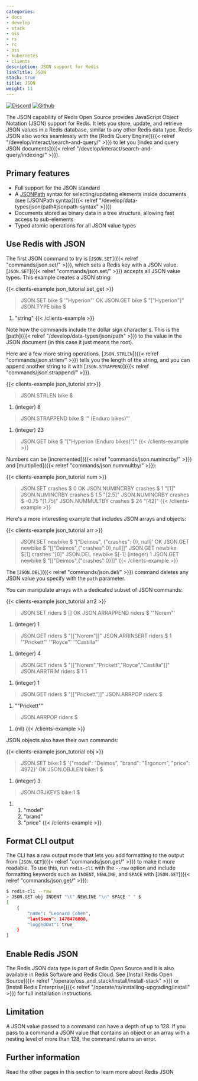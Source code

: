 ```yaml
---
categories:
- docs
- develop
- stack
- oss
- rs
- rc
- oss
- kubernetes
- clients
description: JSON support for Redis
linkTitle: JSON
stack: true
title: JSON
weight: 11
---
```


[![Discord](https://img.shields.io/discord/697882427875393627?style=flat-square)](https://discord.gg/QUkjSsk)
[![Github](https://img.shields.io/static/v1?label=&message=repository&color=5961FF&logo=github)](https://github.com/RedisJSON/RedisJSON/)

The JSON capability of Redis Open Source provides JavaScript Object Notation (JSON) support for Redis. It lets you store, update, and retrieve JSON values in a Redis database, similar to any other Redis data type. Redis JSON also works seamlessly with the [Redis Query Engine]({{< relref "/develop/interact/search-and-query/" >}}) to let you [index and query JSON documents]({{< relref "/develop/interact/search-and-query/indexing/" >}}).

## Primary features

* Full support for the JSON standard
* A [JSONPath](http://goessner.net/articles/JsonPath/) syntax for selecting/updating elements inside documents (see [JSONPath syntax]({{< relref "/develop/data-types/json/path#jsonpath-syntax" >}}))
* Documents stored as binary data in a tree structure, allowing fast access to sub-elements
* Typed atomic operations for all JSON value types

## Use Redis with JSON

The first JSON command to try is [`JSON.SET`]({{< relref "commands/json.set/" >}}), which sets a Redis key with a JSON value. [`JSON.SET`]({{< relref "commands/json.set/" >}}) accepts all JSON value types. This example creates a JSON string:

{{< clients-example json_tutorial set_get >}}
> JSON.SET bike $ '"Hyperion"'
OK
> JSON.GET bike $
"[\"Hyperion\"]"
> JSON.TYPE bike $
1) "string"
{{< /clients-example >}}

Note how the commands include the dollar sign character `$`. This is the [path]({{< relref "/develop/data-types/json/path" >}}) to the value in the JSON document (in this case it just means the root).

Here are a few more string operations. [`JSON.STRLEN`]({{< relref "commands/json.strlen/" >}}) tells you the length of the string, and you can append another string to it with [`JSON.STRAPPEND`]({{< relref "commands/json.strappend/" >}}).

{{< clients-example json_tutorial str>}}
> JSON.STRLEN bike $
1) (integer) 8
> JSON.STRAPPEND bike $ '" (Enduro bikes)"'
1) (integer) 23
> JSON.GET bike $
"[\"Hyperion (Enduro bikes)\"]"
{{< /clients-example >}}

Numbers can be [incremented]({{< relref "commands/json.numincrby/" >}}) and [multiplied]({{< relref "commands/json.nummultby/" >}}):

{{< clients-example json_tutorial num >}}
> JSON.SET crashes $ 0
OK
> JSON.NUMINCRBY crashes $ 1
"[1]"
> JSON.NUMINCRBY crashes $ 1.5
"[2.5]"
> JSON.NUMINCRBY crashes $ -0.75
"[1.75]"
> JSON.NUMMULTBY crashes $ 24
"[42]"
{{< /clients-example >}}

Here's a more interesting example that includes JSON arrays and objects:

{{< clients-example json_tutorial arr >}}
> JSON.SET newbike $ '["Deimos", {"crashes": 0}, null]'
OK
> JSON.GET newbike $
"[[\"Deimos\",{\"crashes\":0},null]]"
> JSON.GET newbike $[1].crashes
"[0]"
> JSON.DEL newbike $[-1]
(integer) 1
> JSON.GET newbike $
"[[\"Deimos\",{\"crashes\":0}]]"
{{< /clients-example >}}

The [`JSON.DEL`]({{< relref "commands/json.del/" >}}) command deletes any JSON value you specify with the `path` parameter.

You can manipulate arrays with a dedicated subset of JSON commands:

{{< clients-example json_tutorial arr2 >}}
> JSON.SET riders $ []
OK
> JSON.ARRAPPEND riders $ '"Norem"'
1) (integer) 1
> JSON.GET riders $
"[[\"Norem\"]]"
> JSON.ARRINSERT riders $ 1 '"Prickett"' '"Royce"' '"Castilla"'
1) (integer) 4
> JSON.GET riders $
"[[\"Norem\",\"Prickett\",\"Royce\",\"Castilla\"]]"
> JSON.ARRTRIM riders $ 1 1
1) (integer) 1
> JSON.GET riders $
"[[\"Prickett\"]]"
> JSON.ARRPOP riders $
1) "\"Prickett\""
> JSON.ARRPOP riders $
1) (nil)
{{< /clients-example >}}

JSON objects also have their own commands:

{{< clients-example json_tutorial obj >}}
> JSON.SET bike:1 $ '{"model": "Deimos", "brand": "Ergonom", "price": 4972}'
OK
> JSON.OBJLEN bike:1 $
1) (integer) 3
> JSON.OBJKEYS bike:1 $
1) 1) "model"
   2) "brand"
   3) "price"
{{< /clients-example >}}

## Format CLI output

The CLI has a raw output mode that lets you add formatting to the output from
[`JSON.GET`]({{< relref "commands/json.get/" >}}) to make
it more readable. To use this, run `redis-cli` with the `--raw` option
and include formatting keywords such as `INDENT`, `NEWLINE`, and `SPACE`
with [`JSON.GET`]({{< relref "commands/json.get/" >}}):

```bash
$ redis-cli --raw
> JSON.GET obj INDENT "\t" NEWLINE "\n" SPACE " " $
[
	{
		"name": "Leonard Cohen",
		"lastSeen": 1478476800,
		"loggedOut": true
	}
]
```

## Enable Redis JSON

The Redis JSON data type is part of Redis Open Source and it is also available in Redis Software and Redis Cloud.
See
[Install Redis Open Source]({{< relref "/operate/oss_and_stack/install/install-stack" >}}) or
[Install Redis Enterprise]({{< relref "/operate/rs/installing-upgrading/install" >}})
for full installation instructions.

## Limitation

A JSON value passed to a command can have a depth of up to 128. If you pass to a command a JSON value that contains an object or an array with a nesting level of more than 128, the command returns an error.

## Further information

Read the other pages in this section to learn more about Redis JSON